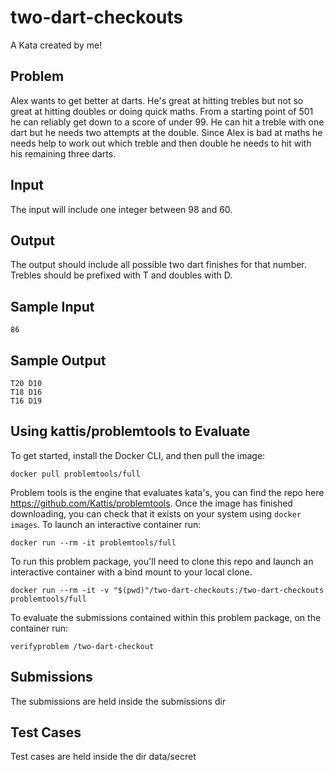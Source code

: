 # two-dart-checkouts
A Kata created by me!

## Problem
Alex wants to get better at darts. He's great at hitting trebles but not so great at hitting doubles or doing quick maths. From a starting point of 501 he can reliably get down to a score of under 99. He can hit a treble with one dart but he needs two attempts at the double. Since Alex is bad at maths he needs help to work out which treble and then double he needs to hit with his remaining three darts.

## Input
The input will include one integer between 98 and 60.

## Output
The output should include all possible two dart finishes for that number. Trebles should be prefixed with T and doubles with D.

## Sample Input
``` shell
86
```

## Sample Output
``` shell
T20 D10
T18 D16
T16 D19
```
## Using kattis/problemtools to Evaluate
To get started, install the Docker CLI, and then pull the image:

``` shell
docker pull problemtools/full
```
Problem tools is the engine that evaluates kata's, you can find the repo here https://github.com/Kattis/problemtools. Once the image has finished downloading, you can check that it exists on your system using `docker images`. To launch an interactive container run:
``` shell
docker run --rm -it problemtools/full
```
To run this problem package, you'll need to clone this repo and launch an interactive container with a bind mount to your local clone.
``` shell
docker run --rm -it -v "$(pwd)"/two-dart-checkouts:/two-dart-checkouts problemtools/full
```
To evaluate the submissions contained within this problem package, on the container run: 
``` shell
verifyproblem /two-dart-checkout
```

## Submissions
The submissions are held inside the submissions dir

## Test Cases
Test cases are held inside the dir data/secret
